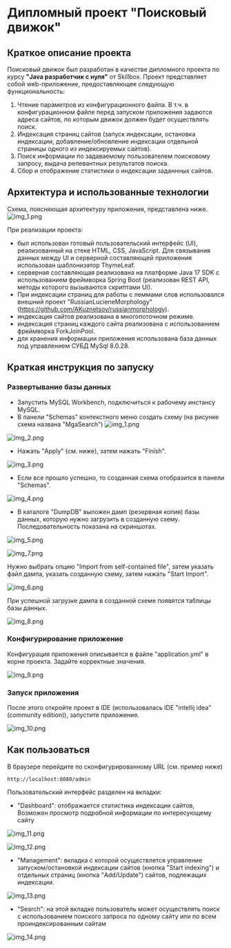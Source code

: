 # Дипломный проект "Поисковый движок"

## Краткое описание проекта

 Поисковый движок был разработан в качестве дипломного проекта по курсу **"Java разработчик с нуля"** от Skillbox.
Проект представляет собой web-приложение, предоставляющее следующую функциональность:

1. Чтение параметров из конфигурационного файла. В т.ч. в конфигурационном файле перед запуском приложения задаются адреса сайтов, по которым движок должен будет 
осуществлять поиск.
2. Индексация страниц сайтов (запуск индексации, остановка индексации, добавление/обновление индексации отдельной страницы  одного из 
   индексируемых сайтов). 
3. Поиск информации по задаваемому пользователем поисковому запросу, выдача релевантных результатов поиска.
4. Сбор и отображение статистики о индексации заданнных сайтов.

## Архитектура и использованные технологии

Схема, поясняющая архитектуру приложения, представлена ниже.
![img_1.png](pics/img_0.png)

При реализации проекта:
- был использован готовый пользовательский интерфейс (UI), реализованный на стеке  HTML, CSS, JavaScript. Для 
  связывания данных между UI и серверной составляющей приложения использован шаблонизатор ThymeLeaf.
- серверная составляющая реализована на платформе Java 17 SDK c использованием фреймворка Spring Boot (реализован 
  REST API, методы которого вызываются скриптами UI).
- При индексации страниц для работы с леммами слов использовался внешний проект "RussianLucieneMorphology" (https://github.com/AKuznetsov/russianmorphology).
- индексация сайтов реализована в многопоточном режиме.
- индексация страниц каждого сайта реализована с использованием фреймворка ForkJoinPool.
- для хранения информации приложения использована база данных под управлением СУБД MySql 8.0.28.

## Краткая инструкция по запуску

### Развертывание базы данных

- Запустить MySQL Workbench, подключиться к рабочему инстансу MySQL.
- В панели "Schemas" контекстного меню создать схему (на рисунке схема названа "MgaSearch")
![img_1.png](pics/img_1.png)

![img_2.png](pics/img_2.png)

- Нажать "Apply" (см. ниже), затем нажать "Finish".

![img_3.png](pics/img_3.png)

- Если все прошло успешно, то созданная схема отобразится в панели "Schemas".

![img_4.png](pics/img_4.png)

- В каталоге "DumpDB" выложен дамп (резервная копия) базы данных, которую нужно загрузить в созданную схему. 
  Последовательность показана на скриншотах.

![img_5.png](pics/img_5.png)

![img_7.png](pics/img_7.png)

Нужно выбрать опцию "Import from self-contained file", затем указать файл дампа, указать созданную схему, затем 
нажать "Start Import".

![img_6.png](pics/img_6.png)

При успешной загрузке дампа в созданной схеме появятся таблицы базы данных.

![img_8.png](pics/img_8.png)

### Конфигурирование приложение

Конфигурация приложения описывается в файле "application.yml" в корне проекта. Задайте корректные значения.

![img_9.png](pics/img_9.png)

### Запуск приложения

После этого откройте проект в IDE (использовалась IDE "intellij idea" (community edition)), запустите приложение.

![img_10.png](pics/img_10.png)

## Как пользоваться

В браузере перейдите по сконфигурированному URL (см. пример ниже)

````
http://localhost:8080/admin
````

Пользовательский интерфейс разделен на вкладки:
- "Dashboard": отображается статистика индексации сайтов, Возможен просмотр подробной информации по интересующему 
  сайту

![img_11.png](pics/img_11.png)

![img_12.png](pics/img_12.png)

- "Management": вкладка с которой осуществлется управление запуском/остановкой индексации сайтов (кнопка 
  "Start indexing") и 
  отдельных страниц (кнопка "Add/Update") сайтов, подлежащих индексации. 

![img_13.png](pics/img_13.png)


- "Search": на этой вкладке пользователь может осуществлять поиск с использованием поиского запроса по одному сайту 
  или по всем проиндексированным сайтам

![img_14.png](pics/img_14.png)